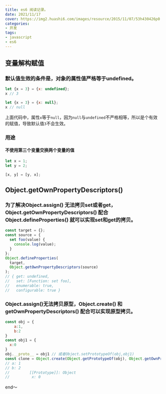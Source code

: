 ```yaml
---
title: es6 阅读记录。
date: 2021/11/17
cover: https://img2.huashi6.com/images/resource/2015/11/07/53h430426p0.jpg
categories:
- 开发
tags:
- javascript
- es6
---
```



## 变量解构赋值
### 默认值生效的条件是，对象的属性值严格等于undefined。

```javascript
let {x = 3} = {x: undefined};
x // 3

let {x = 3} = {x: null};
x // null
```
上面代码中，属性`x`等于`null`，因为`null`与`undefined`不严格相等，所以是个有效的赋值，导致默认值`3`不会生效。

### 用途

#### 不使用第三个变量交换两个变量的值
```javascript
let x = 1;
let y = 2;

[x, y] = [y, x];
```

## Object.getOwnPropertyDescriptors()
### 为了解决Object.assign() 无法拷贝set或者get，Object.getOwnPropertyDescriptors() 配合 Object.defineProperties() 就可以实现set和get的拷贝。
```javascript
const target = {};
const source = {
  set foo(value) {
    console.log(value);
  }
};
Object.defineProperties(
  target,
  Object.getOwnPropertyDescriptors(source)
);
// { get: undefined,
//   set: [Function: set foo],
//   enumerable: true,
//   configurable: true }
```

### Object.assign()无法拷贝原型，Object.create() 和 getOwnPropertyDescriptors() 配合可以实现原型拷贝。
```javascript
const obj = {
    a:1,
    b:2
}
const obj1 = {
  x:0
}
obj.__proto__ = obj1 // 或者Object.setPrototypeOf(obj,obj1)
const clone = Object.create(Object.getPrototypeOf(obj), Object.getOwnPropertyDescriptors(obj));
// a: 1
// b: 2
//         [[Prototype]]: Object
//          x: 0
```

end～